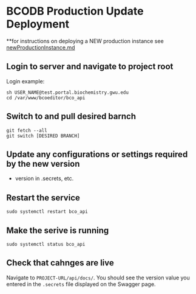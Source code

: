 # BCODB Production Update Deployment

**for instructions on deploying a NEW production instance see [newProductionInstance.md](/docs/newProductionInstance.md)

## Login to server and navigate to project root

Login example:
```
sh USER_NAME@test.portal.biochemistry.gwu.edu
cd /var/www/bcoeditor/bco_api
```

## Switch to and pull desired barnch
```
git fetch --all
git switch [DESIRED BRANCH]
```
## Update any configurations or settings required by the new version
- version in .secrets, etc.

## Restart the service
```
sudo systemctl restart bco_api
```
## Make the serive is running
```
sudo systemctl status bco_api
```

## Check that cahnges are live 
Navigate to `PROJECT-URL/api/docs/`. You should see the version value you entered in the `.secrets` file displayed on the Swagger page. 